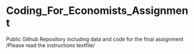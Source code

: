 # Coding_For_Economists_Assignment
Public Github Repository including data and code for the final assignment
/Please read the instructions textfile/


